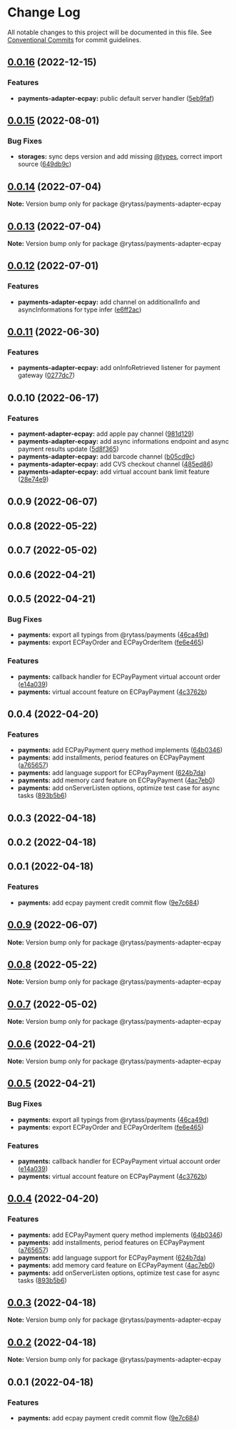 # Change Log

All notable changes to this project will be documented in this file.
See [Conventional Commits](https://conventionalcommits.org) for commit guidelines.

## [0.0.16](https://github.com/Rytass/Utils/compare/@rytass/payments-adapter-ecpay@0.0.15...@rytass/payments-adapter-ecpay@0.0.16) (2022-12-15)


### Features

* **payments-adapter-ecpay:** public default server handler ([5eb9faf](https://github.com/Rytass/Utils/commit/5eb9faf8e240b873add052ae9c9197e06f9312fa))





## [0.0.15](https://github.com/Rytass/Utils/compare/@rytass/payments-adapter-ecpay@0.0.14...@rytass/payments-adapter-ecpay@0.0.15) (2022-08-01)


### Bug Fixes

* **storages:** sync deps version and add missing [@types](https://github.com/types), correct import source ([649db9c](https://github.com/Rytass/Utils/commit/649db9cf04975689b00492afbe676edb0d495c0b))





## [0.0.14](https://github.com/Rytass/Utils/compare/@rytass/payments-adapter-ecpay@0.0.13...@rytass/payments-adapter-ecpay@0.0.14) (2022-07-04)

**Note:** Version bump only for package @rytass/payments-adapter-ecpay





## [0.0.13](https://github.com/Rytass/Utils/compare/@rytass/payments-adapter-ecpay@0.0.12...@rytass/payments-adapter-ecpay@0.0.13) (2022-07-04)

**Note:** Version bump only for package @rytass/payments-adapter-ecpay





## [0.0.12](https://github.com/Rytass/Utils/compare/@rytass/payments-adapter-ecpay@0.0.11...@rytass/payments-adapter-ecpay@0.0.12) (2022-07-01)


### Features

* **payments-adapter-ecpay:** add channel on additionalInfo and asyncInformations for type infer ([e6ff2ac](https://github.com/Rytass/Utils/commit/e6ff2ac0200dfc201e03d01d3ea2e37717d31bd4))





## [0.0.11](https://github.com/Rytass/Utils/compare/@rytass/payments-adapter-ecpay@0.0.10...@rytass/payments-adapter-ecpay@0.0.11) (2022-06-30)


### Features

* **payments-adapter-ecpay:** add onInfoRetrieved listener for payment gateway ([0277dc7](https://github.com/Rytass/Utils/commit/0277dc72f1c14bc7112f8040ff3fb79708e2eaac))





## 0.0.10 (2022-06-17)


### Features

* **payment-adapter-ecpay:** add apple pay channel ([981d129](https://github.com/Rytass/Utils/commit/981d129afb6a55b40f4d24deb2c3969993415571))
* **payments-adapter-ecpay:** add async informations endpoint and async payment results update ([5d8f365](https://github.com/Rytass/Utils/commit/5d8f3652e7dc1a7f02853a4fc59f307f4e0c7925))
* **payments-adapter-ecpay:** add barcode channel ([b05cd9c](https://github.com/Rytass/Utils/commit/b05cd9c3fa1e74ecab32d11e2287a0002a9ef822))
* **payments-adapter-ecpay:** add CVS checkout channel ([485ed86](https://github.com/Rytass/Utils/commit/485ed8680253405cf0c103d65ed4e0cc6c4fca9a))
* **payments-adapter-ecpay:** add virtual account bank limit feature ([28e74e9](https://github.com/Rytass/Utils/commit/28e74e918c77691cfc9398cf59f0be7874c40cd0))



## 0.0.9 (2022-06-07)



## 0.0.8 (2022-05-22)



## 0.0.7 (2022-05-02)



## 0.0.6 (2022-04-21)



## 0.0.5 (2022-04-21)


### Bug Fixes

* **payments:** export all typings from @rytass/payments ([46ca49d](https://github.com/Rytass/Utils/commit/46ca49d43be5468d1eac7cf7ec1daf27ab5a5e5b))
* **payments:** export ECPayOrder and ECPayOrderItem ([fe6e465](https://github.com/Rytass/Utils/commit/fe6e4653b41925067d085eb8c7c9ef85d070b415))


### Features

* **payments:** callback handler for ECPayPayment virtual account order ([e14a039](https://github.com/Rytass/Utils/commit/e14a03960d6177f25db485fee2e693365bf3b524))
* **payments:** virtual account feature on ECPayPayment ([4c3762b](https://github.com/Rytass/Utils/commit/4c3762b68b033aaa217d6d8d12de2d7203ded8ce))



## 0.0.4 (2022-04-20)


### Features

* **payments:** add ECPayPayment query method implements ([64b0346](https://github.com/Rytass/Utils/commit/64b03465c814b9f996e28dfe4611d297bcbd7d99))
* **payments:** add installments, period features on ECPayPayment ([a765657](https://github.com/Rytass/Utils/commit/a76565723b46687cff65ebe49efc2eb57d3dee77))
* **payments:** add language support for ECPayPayment ([624b7da](https://github.com/Rytass/Utils/commit/624b7da2d31580eea53ed225294e27b69731e0db))
* **payments:** add memory card feature on ECPayPayment ([4ac7eb0](https://github.com/Rytass/Utils/commit/4ac7eb0797d2e1adf2e841dccba50bf8f2a4edcb))
* **payments:** add onServerListen options, optimize test case for async tasks ([893b5b6](https://github.com/Rytass/Utils/commit/893b5b6e8319aadcfedf2c16c78e09636ece173c))



## 0.0.3 (2022-04-18)



## 0.0.2 (2022-04-18)



## 0.0.1 (2022-04-18)


### Features

* **payments:** add ecpay payment credit commit flow ([9e7c684](https://github.com/Rytass/Utils/commit/9e7c684db25166c3a404f180e24e72d03b4515ac))





## [0.0.9](https://github.com/Rytass/Utils/compare/v0.0.8...v0.0.9) (2022-06-07)

**Note:** Version bump only for package @rytass/payments-adapter-ecpay





## [0.0.8](https://github.com/Rytass/Utils/compare/v0.0.7...v0.0.8) (2022-05-22)

**Note:** Version bump only for package @rytass/payments-adapter-ecpay





## [0.0.7](https://github.com/Rytass/Utils/compare/v0.0.6...v0.0.7) (2022-05-02)

**Note:** Version bump only for package @rytass/payments-adapter-ecpay





## [0.0.6](https://github.com/Rytass/Utils/compare/v0.0.5...v0.0.6) (2022-04-21)

**Note:** Version bump only for package @rytass/payments-adapter-ecpay





## [0.0.5](https://github.com/Rytass/Utils/compare/v0.0.4...v0.0.5) (2022-04-21)


### Bug Fixes

* **payments:** export all typings from @rytass/payments ([46ca49d](https://github.com/Rytass/Utils/commit/46ca49d43be5468d1eac7cf7ec1daf27ab5a5e5b))
* **payments:** export ECPayOrder and ECPayOrderItem ([fe6e465](https://github.com/Rytass/Utils/commit/fe6e4653b41925067d085eb8c7c9ef85d070b415))


### Features

* **payments:** callback handler for ECPayPayment virtual account order ([e14a039](https://github.com/Rytass/Utils/commit/e14a03960d6177f25db485fee2e693365bf3b524))
* **payments:** virtual account feature on ECPayPayment ([4c3762b](https://github.com/Rytass/Utils/commit/4c3762b68b033aaa217d6d8d12de2d7203ded8ce))





## [0.0.4](https://github.com/Rytass/Utils/compare/v0.0.3...v0.0.4) (2022-04-20)


### Features

* **payments:** add ECPayPayment query method implements ([64b0346](https://github.com/Rytass/Utils/commit/64b03465c814b9f996e28dfe4611d297bcbd7d99))
* **payments:** add installments, period features on ECPayPayment ([a765657](https://github.com/Rytass/Utils/commit/a76565723b46687cff65ebe49efc2eb57d3dee77))
* **payments:** add language support for ECPayPayment ([624b7da](https://github.com/Rytass/Utils/commit/624b7da2d31580eea53ed225294e27b69731e0db))
* **payments:** add memory card feature on ECPayPayment ([4ac7eb0](https://github.com/Rytass/Utils/commit/4ac7eb0797d2e1adf2e841dccba50bf8f2a4edcb))
* **payments:** add onServerListen options, optimize test case for async tasks ([893b5b6](https://github.com/Rytass/Utils/commit/893b5b6e8319aadcfedf2c16c78e09636ece173c))





## [0.0.3](https://github.com/Rytass/Utils/compare/v0.0.2...v0.0.3) (2022-04-18)

**Note:** Version bump only for package @rytass/payments-adapter-ecpay





## [0.0.2](https://github.com/Rytass/Utils/compare/v0.0.1...v0.0.2) (2022-04-18)

**Note:** Version bump only for package @rytass/payments-adapter-ecpay





## 0.0.1 (2022-04-18)


### Features

* **payments:** add ecpay payment credit commit flow ([9e7c684](https://github.com/Rytass/Utils/commit/9e7c684db25166c3a404f180e24e72d03b4515ac))

